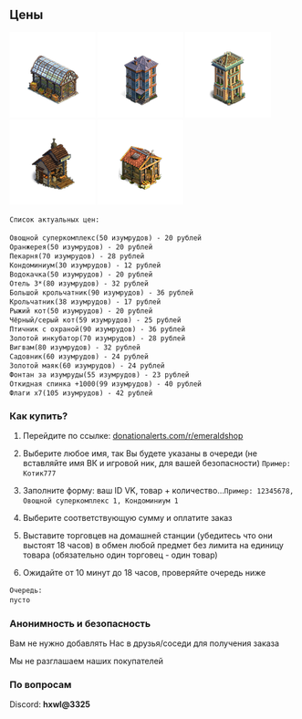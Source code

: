## Цены
![Суперкомплекс](https://github.com/emeraldshop/emeraldshop.github.io/raw/main/super.png) ![Кондоминиум](https://github.com/emeraldshop/emeraldshop.github.io/raw/main/kondominium.png) ![Отель 3](https://github.com/emeraldshop/emeraldshop.github.io/raw/main/hotel.png) ![Пекарня](https://github.com/emeraldshop/emeraldshop.github.io/raw/main/peka.png) ![Крольчатник](https://github.com/emeraldshop/emeraldshop.github.io/raw/main/krol.png) 

```
Список актуальных цен:

Овощной суперкомплекс(50 изумрудов) - 20 рублей
Оранжерея(50 изумрудов) - 20 рублей
Пекарня(70 изумрудов) - 28 рублей
Кондоминиум(30 изумрудов) - 12 рублей
Водокачка(50 изумрудов) - 20 рублей
Отель 3*(80 изумрудов) - 32 рублей
Большой крольчатник(90 изумрудов) - 36 рублей
Крольчатник(38 изумрудов) - 17 рублей
Рыжий кот(50 изумрудов) - 20 рублей
Чёрный/серый кот(59 изумрудов) - 25 рублей
Птичник с охраной(90 изумрудов) - 36 рублей
Золотой инкубатор(70 изумрудов) - 28 рублей
Вигвам(80 изумрудов) - 32 рублей
Садовник(60 изумрудов) - 24 рублей
Золотой маяк(60 изумрудов) - 24 рублей
Фонтан за изумруды(55 изумрудов) - 23 рублей
Откидная спинка +1000(99 изумрудов) - 40 рублей
Флаги х7(105 изумрудов) - 42 рублей
```

### Как купить?

1) Перейдите по ссылке: [donationalerts.com/r/emeraldshop](https://www.donationalerts.com/r/emeraldshop)

2) Выберите любое имя, так Вы будете указаны в очереди (не вставляйте имя ВК и игровой ник, для вашей безопасности) ```Пример: Котик777```

3) Заполните форму: ваш ID VK, товар + количество...```Пример: 12345678, Овощной суперкомплекс 1, Кондоминиум 1```

4) Выберите соответствующую сумму и оплатите заказ

5) Выставите торговцев на домашней станции (убедитесь что они выстоят 18 часов) в обмен любой предмет без лимита на единицу товара (обязательно один торговец - один товар)

6) Ожидайте от 10 минут до 18 часов, проверяйте очередь ниже
```markdown
Очередь:
пусто
```

### Анонимность и безопасность

Вам не нужно добавлять Нас в друзья/соседи для получения заказа

Мы не разглашаем наших покупателей

### По вопросам

Discord: **hxwl@3325**
